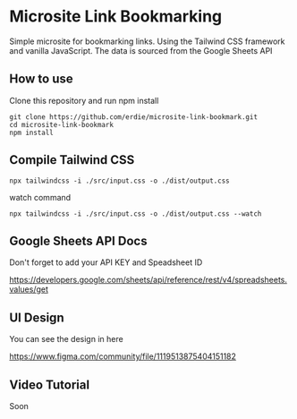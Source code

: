 # Microsite Link Bookmarking

Simple microsite for bookmarking links. Using the Tailwind CSS framework and vanilla JavaScript. The data is sourced from the Google Sheets API

## How to use
Clone this repository and run npm install

```
git clone https://github.com/erdie/microsite-link-bookmark.git
cd microsite-link-bookmark
npm install
```

## Compile Tailwind CSS

```
npx tailwindcss -i ./src/input.css -o ./dist/output.css
```

watch command

```
npx tailwindcss -i ./src/input.css -o ./dist/output.css --watch
```

## Google Sheets API Docs
Don't forget to add your API KEY and Speadsheet ID

https://developers.google.com/sheets/api/reference/rest/v4/spreadsheets.values/get

## UI Design
You can see the design in here

https://www.figma.com/community/file/1119513875404151182

## Video Tutorial
Soon
